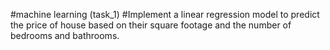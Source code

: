 #machine learning (task_1)
#Implement a linear regression model to predict the price of house based on their square footage and the number of bedrooms and bathrooms.
